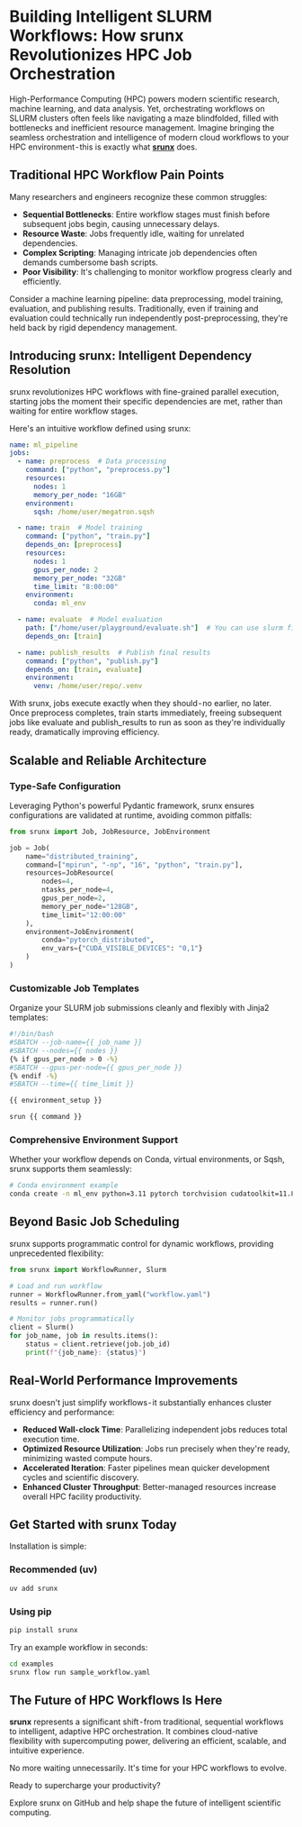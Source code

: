 # Building Intelligent SLURM Workflows: How srunx Revolutionizes HPC Job Orchestration

High-Performance Computing (HPC) powers modern scientific research, machine learning, and data analysis. Yet, orchestrating workflows on SLURM clusters often feels like navigating a maze blindfolded, filled with bottlenecks and inefficient resource management. Imagine bringing the seamless orchestration and intelligence of modern cloud workflows to your HPC environment - this is exactly what [**srunx**](https://github.com/ksterx/srunx) does.

## Traditional HPC Workflow Pain Points

Many researchers and engineers recognize these common struggles:

- **Sequential Bottlenecks**: Entire workflow stages must finish before subsequent jobs begin, causing unnecessary delays.
- **Resource Waste**: Jobs frequently idle, waiting for unrelated dependencies.
- **Complex Scripting**: Managing intricate job dependencies often demands cumbersome bash scripts.
- **Poor Visibility**: It's challenging to monitor workflow progress clearly and efficiently.

Consider a machine learning pipeline: data preprocessing, model training, evaluation, and publishing results. Traditionally, even if training and evaluation could technically run independently post-preprocessing, they're held back by rigid dependency management.

## Introducing srunx: Intelligent Dependency Resolution

srunx revolutionizes HPC workflows with fine-grained parallel execution, starting jobs the moment their specific dependencies are met, rather than waiting for entire workflow stages.

Here's an intuitive workflow defined using srunx:

```yaml
name: ml_pipeline
jobs:
  - name: preprocess  # Data processing
    command: ["python", "preprocess.py"]
    resources:
      nodes: 1
      memory_per_node: "16GB"
    environment:
      sqsh: /home/user/megatron.sqsh

  - name: train  # Model training
    command: ["python", "train.py"]
    depends_on: [preprocess]
    resources:
      nodes: 1
      gpus_per_node: 2
      memory_per_node: "32GB"
      time_limit: "8:00:00"
    environment:
      conda: ml_env

  - name: evaluate  # Model evaluation
    path: ["/home/user/playground/evaluate.sh"]  # You can use slurm file
    depends_on: [train]

  - name: publish_results  # Publish final results
    command: ["python", "publish.py"]
    depends_on: [train, evaluate]
    environment:
      venv: /home/user/repo/.venv
```

With srunx, jobs execute exactly when they should - no earlier, no later. Once preprocess completes, train starts immediately, freeing subsequent jobs like evaluate and publish_results to run as soon as they're individually ready, dramatically improving efficiency.

## Scalable and Reliable Architecture

### Type-Safe Configuration

Leveraging Python's powerful Pydantic framework, srunx ensures configurations are validated at runtime, avoiding common pitfalls:

```python
from srunx import Job, JobResource, JobEnvironment

job = Job(
    name="distributed_training",
    command=["mpirun", "-np", "16", "python", "train.py"],
    resources=JobResource(
        nodes=4,
        ntasks_per_node=4,
        gpus_per_node=2,
        memory_per_node="128GB",
        time_limit="12:00:00"
    ),
    environment=JobEnvironment(
        conda="pytorch_distributed",
        env_vars={"CUDA_VISIBLE_DEVICES": "0,1"}
    )
)
```

### Customizable Job Templates

Organize your SLURM job submissions cleanly and flexibly with Jinja2 templates:

```bash
#!/bin/bash
#SBATCH --job-name={{ job_name }}
#SBATCH --nodes={{ nodes }}
{% if gpus_per_node > 0 -%}
#SBATCH --gpus-per-node={{ gpus_per_node }}
{% endif -%}
#SBATCH --time={{ time_limit }}

{{ environment_setup }}

srun {{ command }}
```

### Comprehensive Environment Support

Whether your workflow depends on Conda, virtual environments, or Sqsh, srunx supports them seamlessly:

```bash
# Conda environment example
conda create -n ml_env python=3.11 pytorch torchvision cudatoolkit=11.8 -c pytorch -c nvidia
```

## Beyond Basic Job Scheduling

srunx supports programmatic control for dynamic workflows, providing unprecedented flexibility:

```python
from srunx import WorkflowRunner, Slurm

# Load and run workflow
runner = WorkflowRunner.from_yaml("workflow.yaml")
results = runner.run()

# Monitor jobs programmatically
client = Slurm()
for job_name, job in results.items():
    status = client.retrieve(job.job_id)
    print(f"{job_name}: {status}")
```

## Real-World Performance Improvements

srunx doesn't just simplify workflows - it substantially enhances cluster efficiency and performance:

- **Reduced Wall-clock Time**: Parallelizing independent jobs reduces total execution time.
- **Optimized Resource Utilization**: Jobs run precisely when they're ready, minimizing wasted compute hours.
- **Accelerated Iteration**: Faster pipelines mean quicker development cycles and scientific discovery.
- **Enhanced Cluster Throughput**: Better-managed resources increase overall HPC facility productivity.

## Get Started with srunx Today

Installation is simple:

### Recommended (uv)

```bash
uv add srunx
```

### Using pip

```bash
pip install srunx
```

Try an example workflow in seconds:

```bash
cd examples
srunx flow run sample_workflow.yaml
```

## The Future of HPC Workflows Is Here

**srunx** represents a significant shift - from traditional, sequential workflows to intelligent, adaptive HPC orchestration. It combines cloud-native flexibility with supercomputing power, delivering an efficient, scalable, and intuitive experience.

No more waiting unnecessarily. It's time for your HPC workflows to evolve.

Ready to supercharge your productivity?

Explore srunx on GitHub and help shape the future of intelligent scientific computing.
